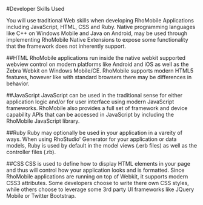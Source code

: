 #Developer Skills Used

You will use traditional Web skills when developing RhoMobile Applications including JavaScript, HTML, CSS and Ruby. Native programming languages like C++ on Windows Mobile and Java on Android, may be used through implementing RhoMobile Native Extensions to expose some functionality that the framework does not inherently support.


##HTML
RhoMobile applications run inside the native webkit supported webview control on modern platforms like Android and iOS as well as the Zebra Webkit on Windows Mobile/CE. RhoMobile supports modern HTML5 features, however like with standard browsers there may be differences in behavior.

##JavaScript
JavaScript can be used in the traditional sense for either application logic and/or for user interface using modern JavaScript frameworks. RhoMobile also provides a full set of framework and device capability APIs that can be accessed in JavaScript by including the RhoMobile JavaScript library.

##Ruby
Ruby may optionally be used in your application in a vareity of ways. When using RhoStudio' Generator for your application or data models, Ruby is used by default in the model views (.erb files) as well as the controller files (.rb).

##CSS
CSS is used to define how to display HTML elements in your page and thus will control how your application looks and is formatted. Since RhoMobile applications are running on top of Webkit, it supports modern CSS3 attributes. Some developers choose to write there own CSS styles, while others choose to leverage some 3rd party UI frameworks like JQuery Mobile or Twitter Bootstrap.